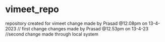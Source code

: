 # vimeet_repo
repository created for vimeet
change made by Prasad @12.08pm on 13-4-2023 // first change
changes made by Prasad @12.53pm on 13-4-23 //second change made through local system
